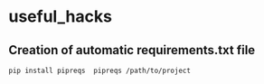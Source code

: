 # useful_hacks

## Creation of automatic requirements.txt file
`pip install pipreqs 
pipreqs /path/to/project
`
